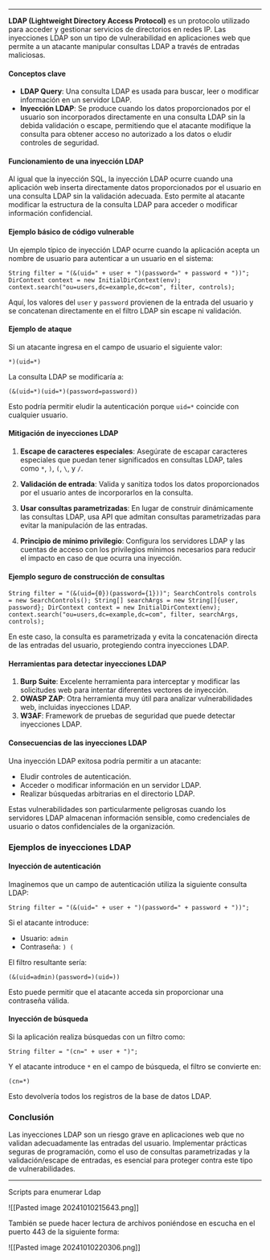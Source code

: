 
------

**LDAP (Lightweight Directory Access Protocol)** es un protocolo utilizado para acceder y gestionar servicios de directorios en redes IP. Las inyecciones LDAP son un tipo de vulnerabilidad en aplicaciones web que permite a un atacante manipular consultas LDAP a través de entradas maliciosas.

#### Conceptos clave

- **LDAP Query**: Una consulta LDAP es usada para buscar, leer o modificar información en un servidor LDAP.
- **Inyección LDAP**: Se produce cuando los datos proporcionados por el usuario son incorporados directamente en una consulta LDAP sin la debida validación o escape, permitiendo que el atacante modifique la consulta para obtener acceso no autorizado a los datos o eludir controles de seguridad.

#### Funcionamiento de una inyección LDAP

Al igual que la inyección SQL, la inyección LDAP ocurre cuando una aplicación web inserta directamente datos proporcionados por el usuario en una consulta LDAP sin la validación adecuada. Esto permite al atacante modificar la estructura de la consulta LDAP para acceder o modificar información confidencial.

#### Ejemplo básico de código vulnerable

Un ejemplo típico de inyección LDAP ocurre cuando la aplicación acepta un nombre de usuario para autenticar a un usuario en el sistema:


`String filter = "(&(uid=" + user + ")(password=" + password + "))"; DirContext context = new InitialDirContext(env); context.search("ou=users,dc=example,dc=com", filter, controls);`

Aquí, los valores del `user` y `password` provienen de la entrada del usuario y se concatenan directamente en el filtro LDAP sin escape ni validación.

#### Ejemplo de ataque

Si un atacante ingresa en el campo de usuario el siguiente valor:


`*)(uid=*)`

La consulta LDAP se modificaría a:


`(&(uid=*)(uid=*)(password=password))`

Esto podría permitir eludir la autenticación porque `uid=*` coincide con cualquier usuario.

#### Mitigación de inyecciones LDAP

1. **Escape de caracteres especiales**: Asegúrate de escapar caracteres especiales que puedan tener significados en consultas LDAP, tales como `*`, `)`, `(`, `\`, y `/`.
    
2. **Validación de entrada**: Valida y sanitiza todos los datos proporcionados por el usuario antes de incorporarlos en la consulta.
    
3. **Usar consultas parametrizadas**: En lugar de construir dinámicamente las consultas LDAP, usa API que admitan consultas parametrizadas para evitar la manipulación de las entradas.
    
4. **Principio de mínimo privilegio**: Configura los servidores LDAP y las cuentas de acceso con los privilegios mínimos necesarios para reducir el impacto en caso de que ocurra una inyección.
    

#### Ejemplo seguro de construcción de consultas

`String filter = "(&(uid={0})(password={1}))"; SearchControls controls = new SearchControls(); String[] searchArgs = new String[]{user, password}; DirContext context = new InitialDirContext(env); context.search("ou=users,dc=example,dc=com", filter, searchArgs, controls);`

En este caso, la consulta es parametrizada y evita la concatenación directa de las entradas del usuario, protegiendo contra inyecciones LDAP.

#### Herramientas para detectar inyecciones LDAP

1. **Burp Suite**: Excelente herramienta para interceptar y modificar las solicitudes web para intentar diferentes vectores de inyección.
2. **OWASP ZAP**: Otra herramienta muy útil para analizar vulnerabilidades web, incluidas inyecciones LDAP.
3. **W3AF**: Framework de pruebas de seguridad que puede detectar inyecciones LDAP.

#### Consecuencias de las inyecciones LDAP

Una inyección LDAP exitosa podría permitir a un atacante:

- Eludir controles de autenticación.
- Acceder o modificar información en un servidor LDAP.
- Realizar búsquedas arbitrarias en el directorio LDAP.

Estas vulnerabilidades son particularmente peligrosas cuando los servidores LDAP almacenan información sensible, como credenciales de usuario o datos confidenciales de la organización.

### Ejemplos de inyecciones LDAP

#### Inyección de autenticación

Imaginemos que un campo de autenticación utiliza la siguiente consulta LDAP:


`String filter = "(&(uid=" + user + ")(password=" + password + "))";`

Si el atacante introduce:

- Usuario: `admin`
- Contraseña: `) (`

El filtro resultante sería:

`(&(uid=admin)(password=)(uid=))`

Esto puede permitir que el atacante acceda sin proporcionar una contraseña válida.

#### Inyección de búsqueda

Si la aplicación realiza búsquedas con un filtro como:


`String filter = "(cn=" + user + ")";`

Y el atacante introduce `*` en el campo de búsqueda, el filtro se convierte en:


`(cn=*)`

Esto devolvería todos los registros de la base de datos LDAP.

### Conclusión

Las inyecciones LDAP son un riesgo grave en aplicaciones web que no validan adecuadamente las entradas del usuario. Implementar prácticas seguras de programación, como el uso de consultas parametrizadas y la validación/escape de entradas, es esencial para proteger contra este tipo de vulnerabilidades.


---------

Scripts para enumerar Ldap

![[Pasted image 20241010215643.png]]

También se puede hacer lectura de archivos poniéndose en escucha en el puerto 443 de la siguiente forma:

![[Pasted image 20241010220306.png]]

